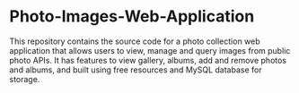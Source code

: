 # Photo-Images-Web-Application
This repository contains the source code for a photo collection web application that allows users to view, manage and query images from public photo APIs. It has features to view gallery, albums, add and remove photos and albums, and built using free resources and MySQL database for storage.
